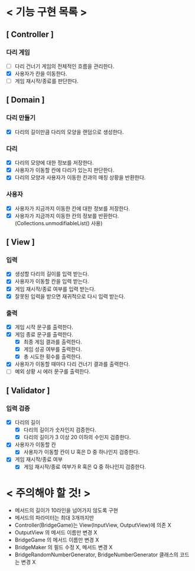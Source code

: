 # < 기능 구현 목록 >

## [ Controller ]

### 다리 게임
- [ ] 다리 건너기 게임의 전체적인 흐름을 관리한다.
- [x] 사용자가 칸을 이동한다.
- [ ] 게임 재시작/종료를 판단한다.

## [ Domain ]

### 다리 만들기
- [x] 다리의 길이만큼 다리의 모양을 랜덤으로 생성한다.

### 다리
- [x] 다리의 모양에 대한 정보를 저장한다.
- [x] 사용자가 이동할 칸에 다리가 있는지 판단한다.
- [x] 다리의 모양과 사용자가 이동한 칸과의 매칭 상황을 반환한다.

### 사용자
- [x] 사용자가 지금까지 이동한 칸에 대한 정보를 저장한다.
- [x] 사용자가 지금까지 이동한 칸의 정보를 반환한다. (Collections.unmodifiableList() 사용)

## [ View ]

### 입력
- [x] 생성할 다리의 길이를 입력 받는다.
- [x] 사용자가 이동할 칸을 입력 받는다.
- [x] 게임 재시작/종료 여부를 입력 받는다.
- [x] 잘못된 입력을 받으면 재귀적으로 다시 입력 받는다.

### 출력
- [x] 게임 시작 문구를 출력한다.
- [x] 게임 종료 문구를 출력한다.
    - [x] 최종 게임 결과를 출력한다.
    - [x] 게임 성공 여부를 출력한다.
    - [x] 총 시도한 횟수를 출력한다.
- [x] 사용자가 이동할 때마다 다리 건너기 결과를 출력한다.
- [ ] 예외 상황 시 에러 문구를 출력한다.

## [ Validator ]

### 입력 검증
- [x] 다리의 길이
  - [x] 다리의 길이가 숫자인지 검증한다.
  - [x] 다리의 길이가 3 이상 20 이하의 수인지 검증한다.
- [x] 사용자가 이동할 칸
  - [x] 사용자가 이동할 칸이 U 혹은 D 중 하나인지 검증한다.
- [x] 게임 재시작/종료 여부
  - [x] 게임 재시작/종료 여부가 R 혹은 Q 중 하나인지 검증한다.

# < 주의해야 할 것! >

- 메서드의 길이가 10라인을 넘어가지 않도록 구현
- 메서드의 파라미터는 최대 3개까지만
- Controller(BridgeGame)는 View(InputView, OutputView)에 의존 X
- OutputView 의 메서드 이름만 변경 X
- BridgeGame 의 메서드 이름만 변경 X
- BridgeMaker 의 필드 수정 X, 메서드 변경 X
- BridgeRandomNumberGenerator, BridgeNumberGenerator 클래스의 코드는 변경 X
